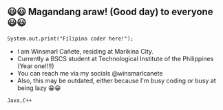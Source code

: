 ## 😃😃 Magandang araw! (Good day) to everyone 😃😃

    System.out.print("Filipino coder here!");
   
   - I am Winsmarl Cañete, residing at Marikina City.
   - Currently a BSCS student at Technological Institute of the Philippines (Year one!!!!)
   - You can reach me via my socials @winsmarlcanete
   - Also, this may be outdated, either because I'm busy coding or busy at being lazy 😁😁
 
    Java,C++
